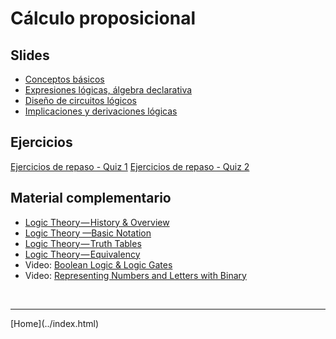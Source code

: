 # Cálculo proposicional


## Slides

- [Conceptos básicos](../slides/01.2-Logica.pdf)  
- [Expresiones lógicas, álgebra declarativa](../slides/01.3-Logica.pdf)  
- [Diseño de circuitos lógicos](../slides/01.4-DisenoLogico.pdf) 
- [Implicaciones y derivaciones lógicas](../slides/02.1-ImplicacionesyDerivaciones.pdf)

## Ejercicios

[Ejercicios de repaso - Quiz 1](01-Ejercicios-CalculoProposiciones.pdf)
[Ejercicios de repaso - Quiz 2](02-Ejercicios-Proposiciones.pdf)

## Material complementario

- [Logic Theory — History & Overview](https://blog.usejournal.com/logic-theory-history-overview-35087146b3b7)
- [Logic Theory —Basic Notation](https://towardsdatascience.com/logic-theory-basic-notation-d8cf44cb297b)
- [Logic Theory — Truth Tables](https://towardsdatascience.com/logic-theory-truth-tables-de313f78a16a)
- [Logic Theory — Equivalency](https://towardsdatascience.com/logic-theory-equivalency-f5251af2b549)
- Video: [Boolean Logic & Logic Gates](https://youtu.be/gI-qXk7XojA)
- Video: [Representing Numbers and Letters with Binary](https://www.youtube.com/watch?v=1GSjbWt0c9M)


<BR>
<HR>
[Home](../index.html)
<BR>

